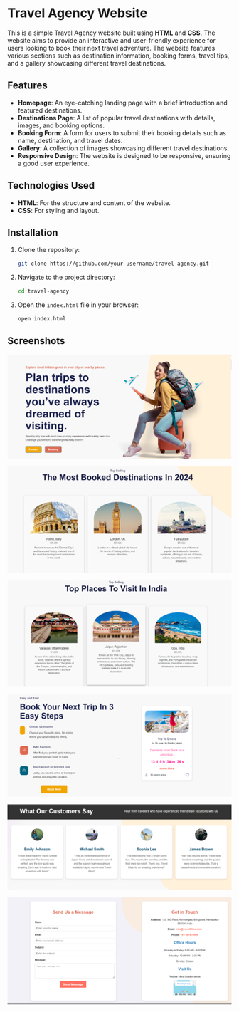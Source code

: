 # Travel Agency Website

This is a simple Travel Agency website built using **HTML** and **CSS**. The website aims to provide an interactive and user-friendly experience for users looking to book their next travel adventure. The website features various sections such as destination information, booking forms, travel tips, and a gallery showcasing different travel destinations.

## Features

- **Homepage**: An eye-catching landing page with a brief introduction and featured destinations.
- **Destinations Page**: A list of popular travel destinations with details, images, and booking options.
- **Booking Form**: A form for users to submit their booking details such as name, destination, and travel dates.
- **Gallery**: A collection of images showcasing different travel destinations.
- **Responsive Design**: The website is designed to be responsive, ensuring a good user experience.

## Technologies Used

- **HTML**: For the structure and content of the website.
- **CSS**: For styling and layout.

## Installation

1. Clone the repository:
    ```bash
    git clone https://github.com/your-username/travel-agency.git
    ```

2. Navigate to the project directory:
    ```bash
    cd travel-agency
    ```

3. Open the `index.html` file in your browser:
    ```bash
    open index.html
    ```

## Screenshots 

![image.alt](https://github.com/Harshithad9/travel-agency/blob/a7e9342ea125a06c2cb2ee08ed0f118d66b19600/Screenshot%202025-01-02%20142430.png)

![image.alt](https://github.com/Harshithad9/travel-agency/blob/421a15de2b320804de00ca81464f21ee2d81167f/Screenshot%202025-01-02%20142446.png)

![image.alt](https://github.com/Harshithad9/travel-agency/blob/a3d3c07aa917cb8b57830f5f3e35b17c232090ed/Screenshot%202025-01-02%20142516.png)

![image.alt](https://github.com/Harshithad9/travel-agency/blob/1db13d6caef06d60fc49c624cd339b5c2d2d501d/Screenshot%202025-01-02%20142529.png)

![image.alt](https://github.com/Harshithad9/travel-agency/blob/6a2231a22eca6e23c8433a849310d8bafeaa47ca/Screenshot%202025-01-02%20142634.png)

![image.alt](https://github.com/Harshithad9/travel-agency/blob/6a2231a22eca6e23c8433a849310d8bafeaa47ca/Screenshot%202025-01-02%20142658.png)



